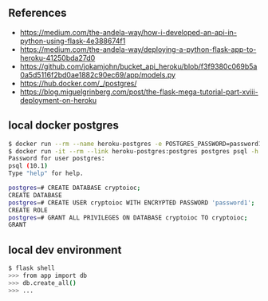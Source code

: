 ## References
 * https://medium.com/the-andela-way/how-i-developed-an-api-in-python-using-flask-4e388674f1
 * https://medium.com/the-andela-way/deploying-a-python-flask-app-to-heroku-41250bda27d0
 * https://github.com/jokamjohn/bucket_api_heroku/blob/f3f9380c069b5a0a5d5116f2bd0ae1882c90ec69/app/models.py
 * https://hub.docker.com/_/postgres/
 * https://blog.miguelgrinberg.com/post/the-flask-mega-tutorial-part-xviii-deployment-on-heroku
 
 
## local docker postgres

```bash
$ docker run --rm --name heroku-postgres -e POSTGRES_PASSWORD=password1 -d -p 5432:5432 postgres
$ docker run -it --rm --link heroku-postgres:postgres postgres psql -h postgres -U postgres
Password for user postgres:
psql (10.1)
Type "help" for help.

postgres=# CREATE DATABASE cryptoioc;
CREATE DATABASE
postgres=# CREATE USER cryptoioc WITH ENCRYPTED PASSWORD 'password1';
CREATE ROLE
postgres=# GRANT ALL PRIVILEGES ON DATABASE cryptoioc TO cryptoioc;
GRANT
```

## local dev environment
```bash
$ flask shell
>>> from app import db
>>> db.create_all()
>>> ...
```
